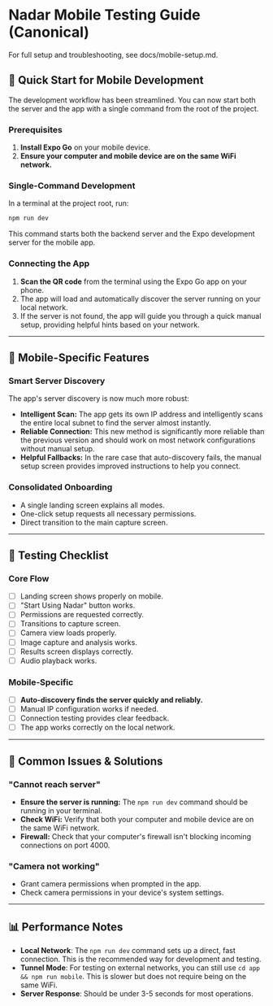 # Nadar Mobile Testing Guide (Canonical)

For full setup and troubleshooting, see docs/mobile-setup.md.

## 🚀 Quick Start for Mobile Development

The development workflow has been streamlined. You can now start both the server and the app with a single command from the root of the project.


### Prerequisites
1. **Install Expo Go** on your mobile device.
2. **Ensure your computer and mobile device are on the same WiFi network.**

### Single-Command Development
In a terminal at the project root, run:
```bash
npm run dev
```
This command starts both the backend server and the Expo development server for the mobile app.

### Connecting the App
1. **Scan the QR code** from the terminal using the Expo Go app on your phone.
2. The app will load and automatically discover the server running on your local network.
3. If the server is not found, the app will guide you through a quick manual setup, providing helpful hints based on your network.

---

## 🔧 Mobile-Specific Features

### Smart Server Discovery
The app's server discovery is now much more robust:
- **Intelligent Scan:** The app gets its own IP address and intelligently scans the entire local subnet to find the server almost instantly.
- **Reliable Connection:** This new method is significantly more reliable than the previous version and should work on most network configurations without manual setup.
- **Helpful Fallbacks:** In the rare case that auto-discovery fails, the manual setup screen provides improved instructions to help you connect.

### Consolidated Onboarding
- A single landing screen explains all modes.
- One-click setup requests all necessary permissions.
- Direct transition to the main capture screen.

---

## 📱 Testing Checklist

### Core Flow
- [ ] Landing screen shows properly on mobile.
- [ ] "Start Using Nadar" button works.
- [ ] Permissions are requested correctly.
- [ ] Transitions to capture screen.
- [ ] Camera view loads properly.
- [ ] Image capture and analysis works.
- [ ] Results screen displays correctly.
- [ ] Audio playback works.

### Mobile-Specific
- [ ] **Auto-discovery finds the server quickly and reliably.**
- [ ] Manual IP configuration works if needed.
- [ ] Connection testing provides clear feedback.
- [ ] The app works correctly on the local network.

---

## 🐛 Common Issues & Solutions

### "Cannot reach server"
- **Ensure the server is running:** The `npm run dev` command should be running in your terminal.
- **Check WiFi:** Verify that both your computer and mobile device are on the same WiFi network.
- **Firewall:** Check that your computer's firewall isn't blocking incoming connections on port 4000.

### "Camera not working"
- Grant camera permissions when prompted in the app.
- Check camera permissions in your device's system settings.

---

## 📊 Performance Notes

- **Local Network**: The `npm run dev` command sets up a direct, fast connection. This is the recommended way for development and testing.
- **Tunnel Mode**: For testing on external networks, you can still use `cd app && npm run mobile`. This is slower but does not require being on the same WiFi.
- **Server Response**: Should be under 3-5 seconds for most operations.
